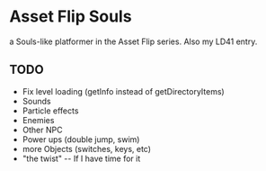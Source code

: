 # Asset Flip Souls

a Souls-like platformer in the Asset Flip series. Also my LD41 entry.

## TODO

 * Fix level loading (getInfo instead of getDirectoryItems)
 * Sounds
 * Particle effects
 * Enemies
 * Other NPC
 * Power ups (double jump, swim)
 * more Objects (switches, keys, etc)
 * "the twist" -- If I have time for it